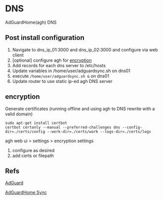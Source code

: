 # DNS

AdGuardHome(agh) DNS

## Post install configuration
1. Navigate to dns_ip_01:3000 and dns_ip_02:3000 and configure via web client
2. [optional] configure agh for [encryption](#encryption)
3. Add records for each dns server to /etc/hosts
4. Update variables in /home/user/adguardsync.sh on dns01
5. execute `/home/user/adguardsync.sh &` on dns01
6. Update router to use static ip-ed agh DNS server

## encryption
Generate certificates (running offline and using agh to DNS rewrite with a valid domain)
```shell
sudo apt-get install certbot
certbot certonly --manual --preferred-challenges dns --config-dir=./certs/config --work-dir=./certs/work --logs-dir=./certs/logs
```

agh web ui > settings > encryption settings
1. configure as desired
2. add certs or filepath

## Refs

[AdGuard](https://github.com/AdguardTeam/AdguardHome)

[AdGuardHome Sync](https://github.com/bakito/adguardhome-sync)
